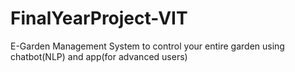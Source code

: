 # FinalYearProject-VIT
E-Garden Management System to control your entire garden using chatbot(NLP) and app(for advanced users) 
